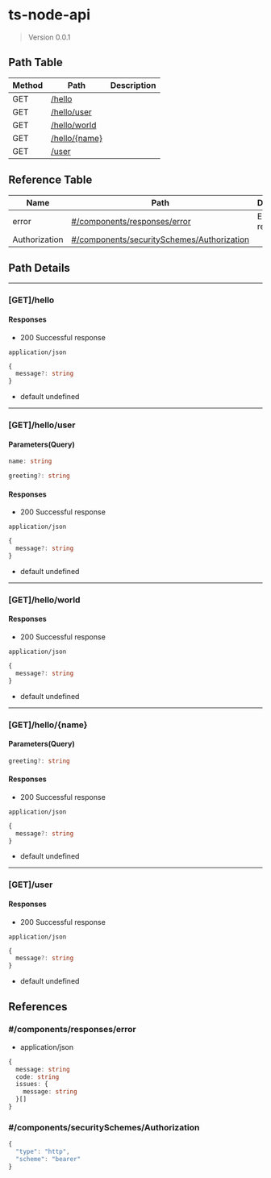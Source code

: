 # ts-node-api

> Version 0.0.1

## Path Table

| Method | Path | Description |
| --- | --- | --- |
| GET | [/hello](#gethello) |  |
| GET | [/hello/user](#gethellouser) |  |
| GET | [/hello/world](#gethelloworld) |  |
| GET | [/hello/{name}](#gethelloname) |  |
| GET | [/user](#getuser) |  |

## Reference Table

| Name | Path | Description |
| --- | --- | --- |
| error | [#/components/responses/error](#componentsresponseserror) | Error response |
| Authorization | [#/components/securitySchemes/Authorization](#componentssecurityschemesauthorization) |  |

## Path Details

***

### [GET]/hello

#### Responses

- 200 Successful response

`application/json`

```ts
{
  message?: string
}
```

- default undefined

***

### [GET]/hello/user

#### Parameters(Query)

```ts
name: string
```

```ts
greeting?: string
```

#### Responses

- 200 Successful response

`application/json`

```ts
{
  message?: string
}
```

- default undefined

***

### [GET]/hello/world

#### Responses

- 200 Successful response

`application/json`

```ts
{
  message?: string
}
```

- default undefined

***

### [GET]/hello/{name}

#### Parameters(Query)

```ts
greeting?: string
```

#### Responses

- 200 Successful response

`application/json`

```ts
{
  message?: string
}
```

- default undefined

***

### [GET]/user

#### Responses

- 200 Successful response

`application/json`

```ts
{
  message?: string
}
```

- default undefined

## References

### #/components/responses/error

- application/json

```ts
{
  message: string
  code: string
  issues: {
    message: string
  }[]
}
```

### #/components/securitySchemes/Authorization

```ts
{
  "type": "http",
  "scheme": "bearer"
}
```